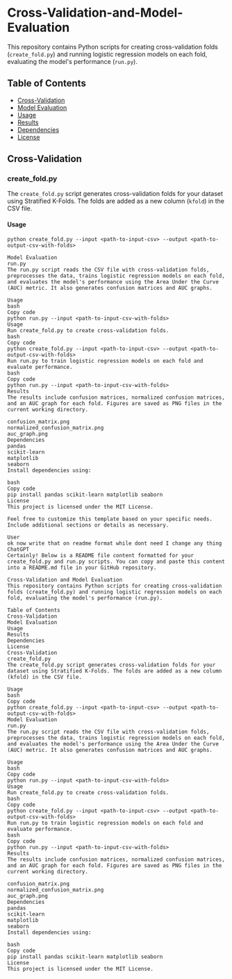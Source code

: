 # Cross-Validation-and-Model-Evaluation
This repository contains Python scripts for creating cross-validation folds (`create_fold.py`) and running logistic regression models on each fold, evaluating the model's performance (`run.py`).

## Table of Contents

- [Cross-Validation](#cross-validation)
- [Model Evaluation](#model-evaluation)
- [Usage](#usage)
- [Results](#results)
- [Dependencies](#dependencies)
- [License](#license)

## Cross-Validation

### create_fold.py

The `create_fold.py` script generates cross-validation folds for your dataset using Stratified K-Folds. The folds are added as a new column (`kfold`) in the CSV file.

#### Usage

  ```shell
python create_fold.py --input <path-to-input-csv> --output <path-to-output-csv-with-folds>

Model Evaluation
run.py
The run.py script reads the CSV file with cross-validation folds, preprocesses the data, trains logistic regression models on each fold, and evaluates the model's performance using the Area Under the Curve (AUC) metric. It also generates confusion matrices and AUC graphs.

Usage
bash
Copy code
python run.py --input <path-to-input-csv-with-folds>
Usage
Run create_fold.py to create cross-validation folds.
bash
Copy code
python create_fold.py --input <path-to-input-csv> --output <path-to-output-csv-with-folds>
Run run.py to train logistic regression models on each fold and evaluate performance.
bash
Copy code
python run.py --input <path-to-input-csv-with-folds>
Results
The results include confusion matrices, normalized confusion matrices, and an AUC graph for each fold. Figures are saved as PNG files in the current working directory.

confusion_matrix.png
normalized_confusion_matrix.png
auc_graph.png
Dependencies
pandas
scikit-learn
matplotlib
seaborn
Install dependencies using:

bash
Copy code
pip install pandas scikit-learn matplotlib seaborn
License
This project is licensed under the MIT License.

Feel free to customize this template based on your specific needs. Include additional sections or details as necessary.

User
ok now write that on readme format while dont need I change any thing
ChatGPT
Certainly! Below is a README file content formatted for your create_fold.py and run.py scripts. You can copy and paste this content into a README.md file in your GitHub repository.

Cross-Validation and Model Evaluation
This repository contains Python scripts for creating cross-validation folds (create_fold.py) and running logistic regression models on each fold, evaluating the model's performance (run.py).

Table of Contents
Cross-Validation
Model Evaluation
Usage
Results
Dependencies
License
Cross-Validation
create_fold.py
The create_fold.py script generates cross-validation folds for your dataset using Stratified K-Folds. The folds are added as a new column (kfold) in the CSV file.

Usage
bash
Copy code
python create_fold.py --input <path-to-input-csv> --output <path-to-output-csv-with-folds>
Model Evaluation
run.py
The run.py script reads the CSV file with cross-validation folds, preprocesses the data, trains logistic regression models on each fold, and evaluates the model's performance using the Area Under the Curve (AUC) metric. It also generates confusion matrices and AUC graphs.

Usage
bash
Copy code
python run.py --input <path-to-input-csv-with-folds>
Usage
Run create_fold.py to create cross-validation folds.
bash
Copy code
python create_fold.py --input <path-to-input-csv> --output <path-to-output-csv-with-folds>
Run run.py to train logistic regression models on each fold and evaluate performance.
bash
Copy code
python run.py --input <path-to-input-csv-with-folds>
Results
The results include confusion matrices, normalized confusion matrices, and an AUC graph for each fold. Figures are saved as PNG files in the current working directory.

confusion_matrix.png
normalized_confusion_matrix.png
auc_graph.png
Dependencies
pandas
scikit-learn
matplotlib
seaborn
Install dependencies using:

bash
Copy code
pip install pandas scikit-learn matplotlib seaborn
License
This project is licensed under the MIT License.

